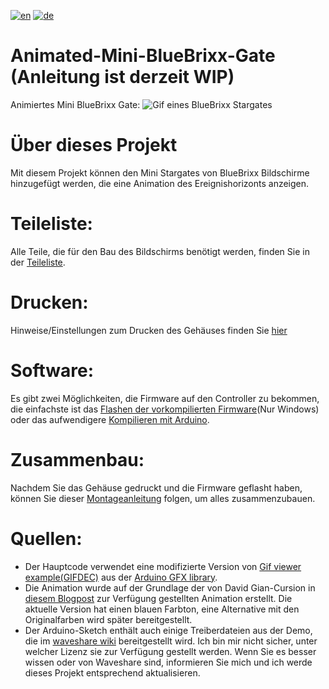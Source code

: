 [![en](https://img.shields.io/badge/lang-en-green.svg)](README.md)
[![de](https://img.shields.io/badge/lang-de-red.svg)](README-de.md)


# Animated-Mini-BlueBrixx-Gate (Anleitung ist derzeit WIP)
Animiertes Mini BlueBrixx Gate:
![Gif eines BlueBrixx Stargates](Images/Animatead_Brick_Stargate_TP_BG.gif)

# Über dieses Projekt
Mit diesem Projekt können den Mini Stargates von BlueBrixx Bildschirme hinzugefügt werden, die eine Animation des Ereignishorizonts anzeigen.

# Teileliste:
Alle Teile, die für den Bau des Bildschirms benötigt werden, finden Sie in der [Teileliste](PARTLIST-de.md).

# Drucken:
Hinweise/Einstellungen zum Drucken des Gehäuses finden Sie [hier](3D_PRINTING-de.md)

# Software:
Es gibt zwei Möglichkeiten, die Firmware auf den Controller zu bekommen, die einfachste ist das [Flashen der vorkompilierten Firmware](FLASH_FIRMWARE-de.md)(Nur Windows) oder das aufwendigere [Kompilieren mit Arduino](COMPILE_FIRMWARE-de.md).

# Zusammenbau:
Nachdem Sie das Gehäuse gedruckt und die Firmware geflasht haben, können Sie dieser [Montageanleitung](ASSEMBLY-de.md) folgen, um alles zusammenzubauen.

# Quellen:
- Der Hauptcode verwendet eine modifizierte Version von [Gif viewer example(GIFDEC)](https://github.com/moononournation/Arduino_GFX/tree/master/examples/ImgViewer/ImgViewerAnimatedGIF_GIFDEC) aus der [Arduino GFX library](https://github.com/moononournation/Arduino_GFX).
- Die Animation wurde auf der Grundlage der von David Gian-Cursion in [diesem Blogpost](https://www.gian-cursio.net/2025/02/mr-stargate-puddle/) zur Verfügung gestellten Animation erstellt. Die aktuelle Version hat einen blauen Farbton, eine Alternative mit den Originalfarben wird später bereitgestellt.
- Der Arduino-Sketch enthält auch einige Treiberdateien aus der Demo, die im [waveshare wiki](https://www.waveshare.com/wiki/ESP32-S3-LCD-1.85#Resources) bereitgestellt wird.  Ich bin mir nicht sicher, unter welcher Lizenz sie zur Verfügung gestellt werden. Wenn Sie es besser wissen oder von Waveshare sind, informieren Sie mich und ich werde dieses Projekt entsprechend aktualisieren.
